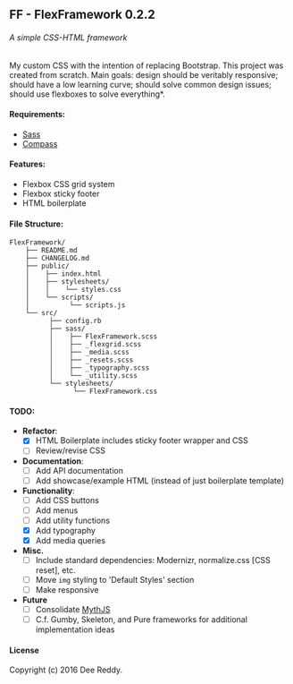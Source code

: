 ## FF - FlexFramework 0.2.2
###### A simple CSS-HTML framework

My custom CSS with the intention of replacing Bootstrap. This project was created from scratch. 
Main goals: design should be veritably responsive; should have a low learning curve; should solve common design issues; should use flexboxes to solve everything*.

#### Requirements:
- [Sass](https://github.com/sass/sass)
- [Compass](http://compass-style.org/)

#### Features:
- Flexbox CSS grid system
- Flexbox sticky footer
- HTML boilerplate

#### File Structure:
```
FlexFramework/
    ├── README.md
    ├── CHANGELOG.md
    ├── public/
    │    ├── index.html
    │    ├── stylesheets/
    │    │    └── styles.css
    │    └── scripts/
    │          └── scripts.js
    └── src/
          ├── config.rb
          ├── sass/
          │    ├── FlexFramework.scss
          │    ├── _flexgrid.scss
          │    ├── _media.scss
          │    ├── _resets.scss 
          │    ├── _typography.scss 
          │    └── _utility.scss 
          └── stylesheets/
                └── FlexFramework.css
```

#### TODO:
- **Refactor**:
    + [x] HTML Boilerplate includes sticky footer wrapper and CSS
    + [ ] Review/revise CSS
- **Documentation**:
    + [ ] Add API documentation
    + [ ] Add showcase/example HTML (instead of just boilerplate template)
- **Functionality**:
    + [ ] Add CSS buttons
    + [ ] Add menus
    + [ ] Add utility functions
    + [x] Add typography
    + [x] Add media queries
- **Misc.**
    + [ ] Include standard dependencies: Modernizr, normalize.css [CSS reset], etc.
    + [ ] Move `img` styling to 'Default Styles' section
    + [ ] Make responsive
- **Future**
    + [ ] Consolidate [MythJS](https://github.com/segmentio/myth)
    + [ ] C.f. Gumby, Skeleton, and Pure frameworks for additional implementation ideas

#### License
Copyright (c) 2016 Dee Reddy.
